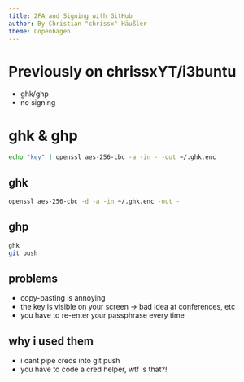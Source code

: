```yaml
---
title: 2FA and Signing with GitHub
author: By Christian "chrissx" Häußler
theme: Copenhagen
---
```


# Previously on chrissxYT/i3buntu
* ghk/ghp
* no signing

# ghk & ghp
```sh
echo "key" | openssl aes-256-cbc -a -in - -out ~/.ghk.enc
```
## ghk
```sh
openssl aes-256-cbc -d -a -in ~/.ghk.enc -out -
```
## ghp
```sh
ghk
git push
```
## problems
* copy-pasting is annoying
* the key is visible on your screen -> bad idea at conferences, etc
* you have to re-enter your passphrase every time

## why i used them
* i cant pipe creds into git push
* you have to code a cred helper, wtf is that?!

